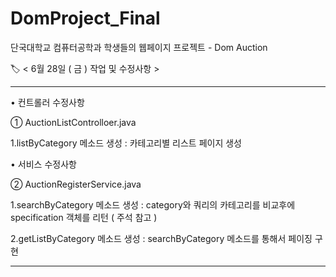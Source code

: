 # DomProject_Final
단국대학교 컴퓨터공학과 학생들의 웹페이지 프로젝트 - Dom Auction 




🏷️ < 6월 28일 ( 금 ) 작업 및 수정사항 >

---


• 컨트롤러 수정사항 

① AuctionListControlloer.java


1.listByCategory 메소드 생성 : 카테고리별 리스트 페이지 생성




• 서비스 수정사항 

② AuctionRegisterService.java


1.searchByCategory 메소드 생성 : category와 쿼리의 카테고리를 비교후에 specification 객체를 리턴 ( 주석 참고 )

2.getListByCategory 메소드 생성 : searchByCategory 메소드를 통해서 페이징 구현

---

